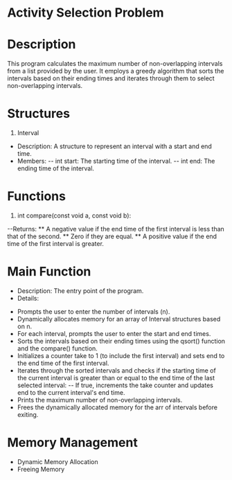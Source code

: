 # Activity Selection Problem

# Description

This program calculates the maximum number of non-overlapping intervals from a list provided by the user. It employs a greedy algorithm that sorts the intervals based on their ending times and iterates through them to select non-overlapping intervals.

# Structures

1. Interval

- Description: A structure to represent an interval with a start and end time.
- Members:
  -- int start: The starting time of the interval.
  -- int end: The ending time of the interval.

# Functions

1. int compare(const void a, const void b):

--Returns:
** A negative value if the end time of the first interval is less than that of the second.
** Zero if they are equal.
** A positive value if the end time of the first interval is greater.

# Main Function

- Description: The entry point of the program.
- Details:

* Prompts the user to enter the number of intervals (n).
* Dynamically allocates memory for an array of Interval structures based on n.
* For each interval, prompts the user to enter the start and end times.
* Sorts the intervals based on their ending times using the qsort() function and the compare() function.
* Initializes a counter take to 1 (to include the first interval) and sets end to the end time of the first interval.
* Iterates through the sorted intervals and checks if the starting time of the current interval is greater than or equal to the end time of the last selected interval:
  -- If true, increments the take counter and updates end to the current interval's end time.
* Prints the maximum number of non-overlapping intervals.
* Frees the dynamically allocated memory for the arr of intervals before exiting.

# Memory Management

- Dynamic Memory Allocation
- Freeing Memory
